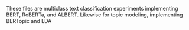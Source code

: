 These files are multiclass text classification experiments implementing BERT, RoBERTa, and ALBERT. Likewise for topic modeling, implementing BERTopic and LDA
